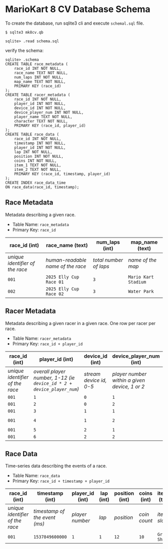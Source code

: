 # MarioKart 8 CV Database Schema

To create the database, run sqlite3 cli and execute `schemal.sql` file.

```
$ sqlte3 mk8cv.qb

sqlite> .read schema.sql
```

verify the schema:

```
sqlite> .schema
CREATE TABLE race_metadata (
    race_id INT NOT NULL,
    race_name TEXT NOT NULL,
    num_laps INT NOT NULL,
    map_name TEXT NOT NULL,
    PRIMARY KEY (race_id)
);
CREATE TABLE racer_metadata (
    race_id INT NOT NULL,
    player_id INT NOT NULL,
    device_id INT NOT NULL,
    device_player_num INT NOT NULL,
    player_name TEXT NOT NULL,
    character TEXT NOT NULL,
    PRIMARY KEY (race_id, player_id)
);
CREATE TABLE race_data (
    race_id INT NOT NULL,
    timestamp INT NOT NULL,
    player_id INT NOT NULL,
    lap INT NOT NULL,
    position INT NOT NULL,
    coins INT NOT NULL,
    item_1 TEXT NOT NULL,
    item_2 TEXT NOT NULL,
    PRIMARY KEY (race_id, timestamp, player_id)
);
CREATE INDEX race_data_time
ON race_data(race_id, timestamp);
```

## Race Metadata
Metadata describing a given race.

- Table Name: `race_metadata`
- Primary Key: `race_id`

| race_id (int) | race_name (text) | num_laps (int) | map_name (text) |
|---------------|------------------|----------------|-----------------|
| _unique identifier of the race_ | _human-readable name of the race_ | _total number of laps_ | _name of the map_ |
| `001` | `2025 Elly Cup Race 01` | `3` | `Mario Kart Stadium` |
| `002` | `2025 Elly Cup Race 02` | `3` | `Water Park` |

## Racer Metadata
Metadata describing a given racer in a given race. One row per racer per race.

- Table Name: `racer_metadata`
- Primary Key: `race_id + player_id`

| race_id (int) | player_id (int) | device_id (int) | device_player_num (int) | player_name (text) | character (text) |
|---------------|-----------------|-------------------------|-----------------|--------------------|------------------|
| _unique identifier of the race_ | _overall player number, 1-12 (ie `device_id * 2 + device_player_num`)_ | _stream device id, 0-5_ | _player number within a given device, 1 or 2_ | _human-readable name of the racer_  |  _name of the character_  |
| `001` | `1` | `0` | `1` | `Alice` | `Mario` |
| `001` | `2` | `0` | `2` | `Bob` | `Luigi` |
| `001` | `3` | `1` | `1` | `Carol` | `Peach` |
| `001` | `4` | `1` | `2` | `Duncan` | `Baby Mario` |
| `001` | `5` | `2` | `1` | `Evan` | `Bowser` |
| `001` | `6` | `2` | `2` | `Felix` | `Yoshi` |

## Race Data
Time-series data describing the events of a race.

- Table Name: `race_data`
- Primary Key: `race_id + timestamp + player_id`

| race_id (int) | timestamp (int) | player_id (int) | lap (int) | position (int) | coins (int) | item_1 (text) | item_2 (text) |
|---------------|-----------------|-----------------|-----------|----------------|-------------|---------------|---------------|
| _unique identifier of the race_ | _timestamp of the event (ms)_ | _player number_ | _lap_ | _position_ | _coin count_ | _item in slot 1_ |  _item in slot 2_ |
| `001` | `1537849600000` | `1` | `1` | `12` | `10` | `Green Shell` | `None` |